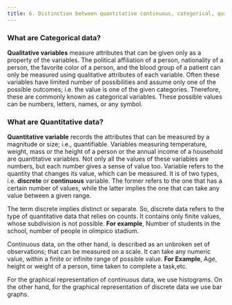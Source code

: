 ```yaml
---
title: 6. Distinction between quantitative continuous, categorical, quantitative discrete and appropriate representation
---
```

### What are Categorical data?

**Qualitative variables** measure attributes that can be given only as a property of the variables. 
The political affiliation of a person, nationality of a person, the favorite color of a person, and the blood group of a patient can only be measured using qualitative attributes of each variable. 
Often these variables have limited number of possibilities and assume only one of the possible outcomes; i.e. the value is one of the given categories. Therefore, these are commonly known as categorical variables. These possible values can be numbers, letters, names, or any symbol.


### What are Quantitative data?

**Quantitative variable** records the attributes that can be measured by a magnitude or size; 
i.e., quantifiable. Variables measuring temperature, weight, mass or the height of a person or the annual income of a household are quantitative variables. 
Not only all the values of these variables are numbers, but each number gives a sense of value too. 
Variable refers to the quantity that changes its value, which can be measured. It is of two types, i.e. **discrete** or **continuous**
variable. The former refers to the one that has a certain number of values, while the latter implies the one that can take any value between a given range.

The term discrete implies distinct or separate. So, discrete data refers to the type of quantitative data that relies on counts. It contains only finite values, whose subdivision is not possible. **For example**, Number of students in the school, number of people in olimpico stadium.

Continuous data, on the other hand, is described as an unbroken set of observations; that can be measured on a scale. It can take any numeric value, within a finite or infinite range of possible value. **For Example**, Age, height or weight of a person, time taken to complete a task,etc.

For the graphical representation of continuous data, we use histograms. On the other hand, for the graphical representation of discrete data we use bar graphs. 

